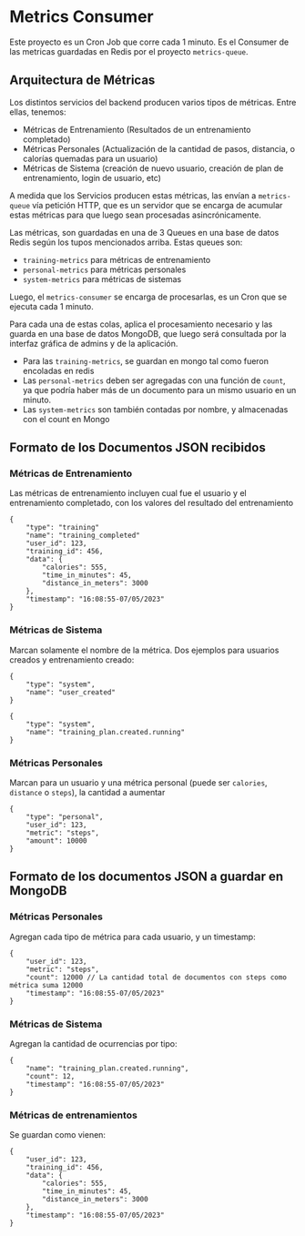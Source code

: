 # Metrics Consumer

Este proyecto es un Cron Job que corre cada 1 minuto.
Es el Consumer de las metricas guardadas en Redis por el proyecto `metrics-queue`.

## Arquitectura de Métricas

Los distintos servicios del backend producen varios tipos de métricas. Entre ellas, tenemos:
- Métricas de Entrenamiento (Resultados de un entrenamiento completado)
- Métricas Personales (Actualización de la cantidad de pasos, distancia, o calorías quemadas para un usuario)
- Métricas de Sistema (creación de nuevo usuario, creación de plan de entrenamiento, login de usuario, etc)

A medida que los Servicios producen estas métricas, las envían a `metrics-queue` vía petición HTTP, que es
un servidor que se encarga de acumular estas métricas para que luego sean procesadas asincrónicamente.


Las métricas, son guardadas en una de 3 Queues en una base de datos Redis según los tupos mencionados arriba. Estas queues son:
- `training-metrics` para métricas de entrenamiento
- `personal-metrics` para métricas personales
- `system-metrics` para métricas de sistemas

Luego, el `metrics-consumer` se encarga de procesarlas, es un Cron que se ejecuta cada 1 minuto.

Para cada una de estas colas, aplica el procesamiento necesario y las guarda en una base de datos MongoDB, que luego será consultada por
la interfaz gráfica de admins y de la aplicación.

- Para las `training-metrics`, se guardan en mongo tal como fueron encoladas en redis
- Las `personal-metrics` deben ser agregadas con una función de `count`, ya que podría haber más de un documento para un mismo usuario en un minuto.
- Las `system-metrics` son también contadas por nombre, y almacenadas con el count en Mongo

## Formato de los Documentos JSON recibidos

### Métricas de Entrenamiento

Las métricas de entrenamiento incluyen cual fue el usuario y el entrenamiento completado, con los valores del resultado del entrenamiento

```
{
    "type": "training"
    "name": "training_completed"
    "user_id": 123,
    "training_id": 456,
    "data": {
        "calories": 555,
        "time_in_minutes": 45,
        "distance_in_meters": 3000  
    },
    "timestamp": "16:08:55-07/05/2023"
}
```

### Métricas de Sistema

Marcan solamente el nombre de la métrica. Dos ejemplos para usuarios creados y entrenamiento creado:

```
{
    "type": "system",
    "name": "user_created"
}
```

```
{
    "type": "system",
    "name": "training_plan.created.running"   
}
```

### Métricas Personales

Marcan para un usuario y una métrica personal (puede ser `calories`, `distance` o `steps`), la cantidad a aumentar

```
{
    "type": "personal",
    "user_id": 123,
    "metric": "steps",
    "amount": 10000
}
```

## Formato de los documentos JSON a guardar en MongoDB

### Métricas Personales

Agregan cada tipo de métrica para cada usuario, y un timestamp:

```
{
    "user_id": 123,
    "metric": "steps",
    "count": 12000 // La cantidad total de documentos con steps como métrica suma 12000
    "timestamp": "16:08:55-07/05/2023"
}
```

### Métricas de Sistema

Agregan la cantidad de ocurrencias por tipo:

```
{
    "name": "training_plan.created.running",
    "count": 12,
    "timestamp": "16:08:55-07/05/2023"
}
```


### Métricas de entrenamientos

Se guardan como vienen:

```
{
    "user_id": 123,
    "training_id": 456,
    "data": {
        "calories": 555,
        "time_in_minutes": 45,
        "distance_in_meters": 3000  
    },
    "timestamp": "16:08:55-07/05/2023"
}
```